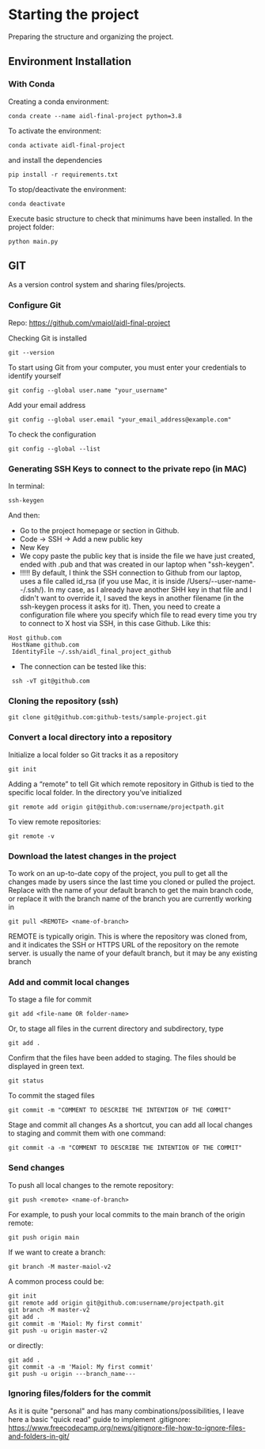 # Starting the project
Preparing the structure and organizing the project.


## Environment Installation
### With Conda
Creating a conda environment:
```
conda create --name aidl-final-project python=3.8
```
To activate the environment:
```
conda activate aidl-final-project
```
and install the dependencies
```
pip install -r requirements.txt
```

To stop/deactivate the environment:
```
conda deactivate
```

Execute basic structure to check that minimums have been installed. In the project folder:
```
python main.py
```


## GIT
As a version control system and sharing files/projects.

### Configure Git
Repo: https://github.com/vmaiol/aidl-final-project

Checking Git is installed
```
git --version
```

To start using Git from your computer, you must enter your credentials to identify yourself
```
git config --global user.name "your_username"
```
Add your email address
```
git config --global user.email "your_email_address@example.com"
```

To check the configuration
```
git config --global --list
```

### Generating SSH Keys to connect to the private repo (in MAC)
In terminal:
```
ssh-keygen
```
And then:
- Go to the project homepage or section in Github.
- Code -> SSH -> Add a new public key
- New Key
- We copy paste the public key that is inside the file we have just created, ended with .pub and that was created in our laptop when "ssh-keygen".
- !!!!! By default, I think the SSH connection to Github from our laptop, uses a file called id_rsa (if you use Mac, it is inside /Users/--user-name--/.ssh/). In my case, as I already have another SHH key in that file and I didn't want to override it, I saved the keys in another filename (in the ssh-keygen process it asks for it). Then, you need to create a configuration file where you specify which file to read every time you try to connect to X host via SSH, in this case Github. Like this:
```
Host github.com
 HostName github.com
 IdentityFile ~/.ssh/aidl_final_project_github
 ```
 - The connection can be tested like this:
```
 ssh -vT git@github.com
```

### Cloning the repository (ssh)
```
git clone git@github.com:github-tests/sample-project.git
```

### Convert a local directory into a repository
Initialize a local folder so Git tracks it as a repository
```
git init
```

Adding a “remote” to tell Git which remote repository in Github is tied to the specific local folder.
In the directory you’ve initialized
```
git remote add origin git@github.com:username/projectpath.git
```

To view remote repositories:
```
git remote -v
```

### Download the latest changes in the project
To work on an up-to-date copy of the project, you pull to get all the changes made by users since the last time you cloned or pulled the project. Replace <name-of-branch> with the name of your default branch to get the main branch code, or replace it with the branch name of the branch you are currently working in
```
git pull <REMOTE> <name-of-branch>
```
REMOTE is typically origin. This is where the repository was cloned from, and it indicates the SSH or HTTPS URL of the repository on the remote server. <name-of-branch> is usually the name of your default branch, but it may be any existing branch


### Add and commit local changes
To stage a file for commit
```
git add <file-name OR folder-name>
```

Or, to stage all files in the current directory and subdirectory, type
```
git add .
```

Confirm that the files have been added to staging. The files should be displayed in green text.
```
git status
```

To commit the staged files
```
git commit -m "COMMENT TO DESCRIBE THE INTENTION OF THE COMMIT"
```

Stage and commit all changes
As a shortcut, you can add all local changes to staging and commit them with one command:
```
git commit -a -m "COMMENT TO DESCRIBE THE INTENTION OF THE COMMIT"
```

### Send changes
To push all local changes to the remote repository:
```
git push <remote> <name-of-branch>
```

For example, to push your local commits to the main branch of the origin remote:
```
git push origin main
```

If we want to create a branch:
```
git branch -M master-maiol-v2
```

A common process could be:
```
git init
git remote add origin git@github.com:username/projectpath.git
git branch -M master-v2
git add .
git commit -m 'Maiol: My first commit'
git push -u origin master-v2
```

or directly:
```
git add .
git commit -a -m 'Maiol: My first commit'
git push -u origin ---branch_name---
```

### Ignoring files/folders for the commit
As it is quite "personal" and has many combinations/possibilities, I leave here a basic "quick read" guide to implement .gitignore:
https://www.freecodecamp.org/news/gitignore-file-how-to-ignore-files-and-folders-in-git/
